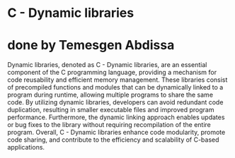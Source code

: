 # C - Dynamic libraries
# done by Temesgen Abdissa
Dynamic libraries, denoted as C - Dynamic libraries, are an essential component of the C programming language, providing a mechanism for code reusability and efficient memory management. These libraries consist of precompiled functions and modules that can be dynamically linked to a program during runtime, allowing multiple programs to share the same code. By utilizing dynamic libraries, developers can avoid redundant code duplication, resulting in smaller executable files and improved program performance. Furthermore, the dynamic linking approach enables updates or bug fixes to the library without requiring recompilation of the entire program. Overall, C - Dynamic libraries enhance code modularity, promote code sharing, and contribute to the efficiency and scalability of C-based applications.
